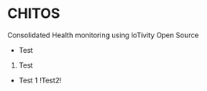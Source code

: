 # CHITOS
Consolidated Health monitoring using IoTivity Open Source

* Test 

1. Test 
 - Test 1 
 !Test2!
 
